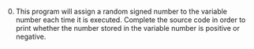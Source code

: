 0.  This program will assign a random signed number to the variable number each time it is executed. Complete the source code in order to print whether the number stored in the variable number is positive or negative.
